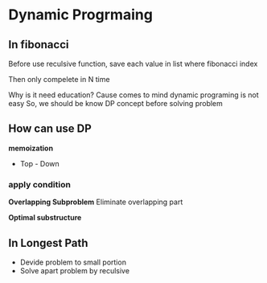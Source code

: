 # Dynamic Progrmaing

## In fibonacci
Before use reculsive function, save each value in list 
where fibonacci index

Then only compelete in N time

Why is it need education?
Cause comes to mind dynamic programing is not easy
So, we should be know DP concept before solving problem

## How can use DP
**memoization**
- Top - Down

### apply condition
**Overlapping Subproblem**
Eliminate overlapping part

**Optimal substructure**

## In Longest Path
- Devide problem to small portion
- Solve apart problem by reculsive